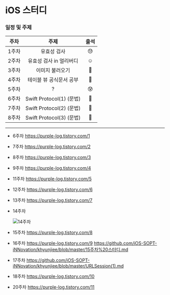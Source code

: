 # iOS 스터디

### 일정 및 주제

| 주차  |           주제           | 출석 |
| :---: | :----------------------: | :--: |
| 1주차 |       유효성 검사        |  😓   |
| 2주차 | 유효성 검사 in 얼리버디  |  ☺️   |
| 3주차 |     이미지 불러오기      |  🤗   |
| 4주차 | 테이블 뷰 공식문서 공부  |  🤔   |
| 5주차 |            ?             |  😰   |
| 6주차 | Swift Protocol(1) (문법) |  🥴   |
| 7주차 | Swift Protocol(2) (문법) |  🥴   |
| 8주차 | Swift Protocol(3) (문법) |  🥴   |

------
* 6주차  https://purple-log.tistory.com/1

* 7주차  https://purple-log.tistory.com/2 

* 8주차 https://purple-log.tistory.com/3

* 9주차 https://purple-log.tistory.com/4

* 11주차 https://purple-log.tistory.com/5

* 12주차 https://purple-log.tistory.com/6

* 13주차 https://purple-log.tistory.com/7

* 14주차

  ![14주차](https://user-images.githubusercontent.com/49138331/80832679-10ffc700-8c28-11ea-91aa-0cc31ccbc19f.gif)
  
* 15주차 https://purple-log.tistory.com/8

* 16주차 https://purple-log.tistory.com/9
  https://github.com/iOS-SOPT-iNNovation/khyunjiee/blob/master/15주차%20스터디.md
  
* 17주차  https://github.com/iOS-SOPT-iNNovation/khyunjiee/blob/master/URLSession(1).md
 

* 18주차 https://purple-log.tistory.com/10

* 20주차 https://purple-log.tistory.com/11
